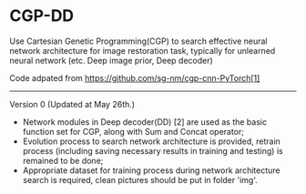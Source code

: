 # CGP-DD
Use Cartesian Genetic Programming(CGP) to search effective neural network architecture for image restoration task, typically for unlearned neural network (etc. Deep image prior, Deep decoder)

Code adpated from https://github.com/sg-nm/cgp-cnn-PyTorch[1]

---
Version 0 (Updated at May 26th.)

* Network modules in Deep decoder(DD) [2] are used as the basic function set for CGP, along with Sum and Concat operator;
* Evolution process to search network architecture is provided, retrain process (including saving necessary results in training and testing) is remained to be done;
* Appropriate dataset for training process during network architecture search is required, clean pictures should be put in folder 'img'. 
